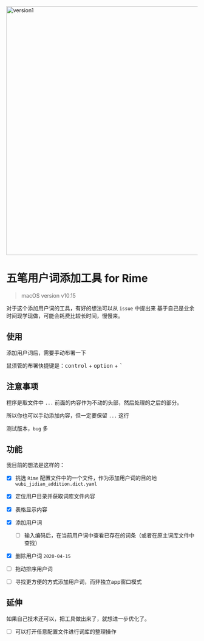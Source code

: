 
<img width="654" alt="version1" src="https://user-images.githubusercontent.com/12215982/79558725-3395ca00-80d7-11ea-9401-ed6a4967eaac.png">


# 五笔用户词添加工具  for Rime
> macOS version v10.15

对于这个添加用户词的工具，有好的想法可以从 `issue` 中提出来
基于自己是业余时间现学现做，可能会耗费比较长时间，慢慢来。

## 使用
添加用户词后，需要手动布署一下

鼠须管的布署快捷键是：<kbd>control</kbd> + <kbd>option</kbd> + <kbd>`</kbd>

## 注意事项
程序是取文件中 `...` 前面的内容作为不动的头部，然后处理的之后的部分。

所以你也可以手动添加内容，但一定要保留 `...` 这行

测试版本，`bug` 多

## 功能
我目前的想法是这样的：

- [x]   挑选 `Rime` 配置文件中的一个文件，作为添加用户词的目的地   `wubi_jidian_addition.dict.yaml`
- [x]   定位用户目录并获取词库文件内容
- [x]   表格显示内容
- [x]   添加用户词
    - [ ]   输入编码后，在当前用户词中查看已存在的词条（或者在原主词库文件中查找）
- [x]   删除用户词 `2020-04-15`
- [ ]   拖动排序用户词

- [ ]   寻找更方便的方式添加用户词，而非独立app窗口模式


## 延伸
如果自己技术还可以，把工具做出来了，就想进一步优化了。

- [ ]   可以打开任意配置文件进行词库的整理操作
